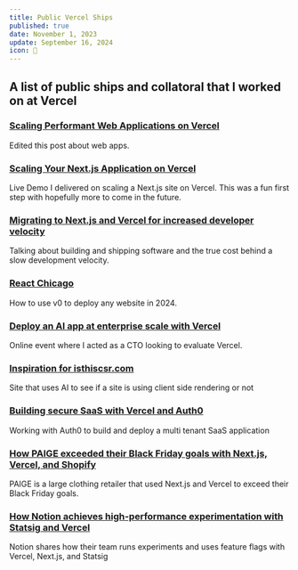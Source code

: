 ```yaml
---
title: Public Vercel Ships
published: true
date: November 1, 2023
update: September 16, 2024
icon: 🚀
---
```


## A list of public ships and collatoral that I worked on at Vercel

### [Scaling Performant Web Applications on Vercel](https://vercel.com/blog/building-secure-and-performant-web-applications-on-vercel)

Edited this post about web apps.

### [Scaling Your Next.js Application on Vercel](https://www.youtube.com/watch?v=z9cg0bWsRrg)

Live Demo I delivered on scaling a Next.js site on Vercel. This was a fun first step with hopefully more to come in the future.

### [Migrating to Next.js and Vercel for increased developer velocity](https://www.youtube.com/watch?v=w4fiW0yWgbA)

Talking about building and shipping software and the true cost behind a slow development velocity.

### [React Chicago](https://www.youtube.com/watch?v=dR2gFFmCHzo)

How to use v0 to deploy any website in 2024.

### [Deploy an AI app at enterprise scale with Vercel](https://www.youtube.com/watch?v=9h_dFCNSiQ4)

Online event where I acted as a CTO looking to evaluate Vercel.

### [Inspiration for isthiscsr.com](https://drew.tech/posts/idea-to-prod-in-34-minutes)

Site that uses AI to see if a site is using client side rendering or not

### [Building secure SaaS with Vercel and Auth0](https://www.youtube.com/watch?v=uHFDBtQYmzk)

Working with Auth0 to build and deploy a multi tenant SaaS application

### [How PAIGE exceeded their Black Friday goals with Next.js, Vercel, and Shopify](https://youtu.be/A2IVCYTXsYU)

PAIGE is a large clothing retailer that used Next.js and Vercel to exceed their Black Friday goals.

### [How Notion achieves high-performance experimentation with Statsig and Vercel](https://www.youtube.com/watch?v=x4-xXXJEDcY)

Notion shares how their team runs experiments and uses feature flags with Vercel, Next.js, and Statsig
